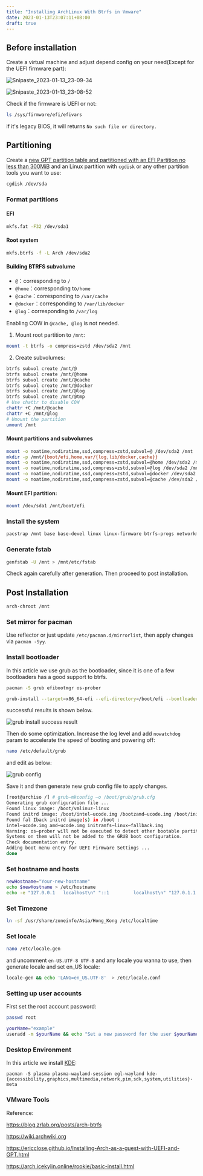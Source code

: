 ```yaml
---
title: "Installing ArchLinux With Btrfs in Vmware"
date: 2023-01-13T23:07:11+08:00
draft: true
---
```




## Before installation

Create a virtual machine and adjust depend config on your need(Except for the UEFI firmware part):

![Snipaste_2023-01-13_23-09-34](./installing-ArchLinux-with-btrfs-in-vmware.assets/overview.png)

![Snipaste_2023-01-13_23-08-52](./installing-ArchLinux-with-btrfs-in-vmware.assets/firmwareConfig.png)

Check if the firmware is UEFI or not:

```bash
ls /sys/firmware/efi/efivars
```

if it's legacy BIOS, it will returns `No such file or directory.`



## Partitioning

Create a [new GPT partition table and partitioned with an EFI Partition no less than 300MiB][1] and an Linux partition with `cgdisk` or any other partition tools you want to use:

```bash
cgdisk /dev/sda
```



### Format partitions

#### EFI

```bash
mkfs.fat -F32 /dev/sda1
```

#### Root system

```bash
mkfs.btrfs -f -L Arch /dev/sda2
```



#### Building BTRFS subvolume

- `@`：corresponding to  `/`
- `@home`：corresponding to`/home`
- `@cache`：corresponding to   `/var/cache`
- `@docker`：corresponding to `/var/lib/docker`
- `@log`：corresponding to  `/var/log`

Enabling COW in `@cache, @log` is not needed.

1. Mount root partition to `/mnt`:

```bash
mount -t btrfs -o compress=zstd /dev/sda2 /mnt
```



2. Create subvolumes:

```bash
btrfs subvol create /mnt/@
btrfs subvol create /mnt/@home
btrfs subvol create /mnt/@cache
btrfs subvol create /mnt/@docker
btrfs subvol create /mnt/@log
btrfs subvol create /mnt/@tmp
# Use chattr to disable COW 
chattr +C /mnt/@cache
chattr +C /mnt/@log
# Umount the partition
umount /mnt
```



#### Mount partitions and subvolumes

```bash
mount -o noatime,nodiratime,ssd,compress=zstd,subvol=@ /dev/sda2 /mnt
mkdir -p /mnt/{boot/efi,home,var/{log,lib/docker,cache}}
mount -o noatime,nodiratime,ssd,compress=zstd,subvol=@home /dev/sda2 /mnt/home
mount -o noatime,nodiratime,ssd,compress=zstd,subvol=@log /dev/sda2 /mnt/var/log
mount -o noatime,nodiratime,ssd,compress=zstd,subvol=@docker /dev/sda2 /mnt/var/lib/docker
mount -o noatime,nodiratime,ssd,compress=zstd,subvol=@cache /dev/sda2 /mnt/var/cache
```



#### Mount EFI partition:

```bash
mount /dev/sda1 /mnt/boot/efi
```



### Install the system

```bash
pacstrap /mnt base base-devel linux linux-firmware btrfs-progs networkmanager dhcpcd iwd vim sudo zsh zsh-completions {intel,amd}-ucode asp net-tools linux-headers curl git wget 
```



### Generate fstab

```bash
genfstab -U /mnt > /mnt/etc/fstab
```

Check again carefully after generation. Then proceed to post installation.



## Post Installation

```bash
arch-chroot /mnt
```



### Set mirror for pacman

Use reflector or just update `/etc/pacman.d/mirrorlist`, then apply changes via `pacman -Syy`.



### Install bootloader

 In this article we use grub as the bootloader, since it is one of a few bootloaders has a good support to btrfs.

```bash
pacman -S grub efibootmgr os-prober
```



```bash
grub-install --target=x86_64-efi --efi-directory=/boot/efi --bootloader-id=Arch
```

successful results is shown below.

![grub install success result](./installing-ArchLinux-with-btrfs-in-vmware.assets/grubInstallSuccessfulResult.png)



Then do some optimization.  Increase the log level and add `nowatchdog` param to accelerate the speed of booting and powering off:

```bash
nano /etc/default/grub
```

 and edit as below:

![grub config](./installing-ArchLinux-with-btrfs-in-vmware.assets/grub-config.png)

Save it and then generate new grub config file to apply changes.

```bash
[root@archiso /] # grub—mkconfig —o /boot/grub/grub.cfg
Generating grub configuration file ...
Found linux image: /boot/vmlinuz-linux
Found initrd image: /boot/intel—ucode.img /bootzamd—ucode.img /boot/initramfs—linux.img
Found fal Iback initrd image(s) in /boot :
intel—ucode.img amd—ucode.img initramfs—linux—fallback.img
Warning: os—prober will not be executed to detect other bootable partitions.
Systems on them will not be added to the GRUB boot configuration.
Check documentation entry.
Adding boot menu entry for UEFI Firmware Settings ...
done
```



### Set hostname and hosts

```bash
newHostname="Your-new-hostname"
echo $newHostname > /etc/hostname
echo -e "127.0.0.1   localhost\n" "::1         localhost\n" "127.0.1.1   $newHostname.localdomain $newHostname" >> /etc/hosts
```



### Set Timezone

```bash
ln -sf /usr/share/zoneinfo/Asia/Hong_Kong /etc/localtime
```

### 

### Set locale

```bash
nano /etc/locale.gen
```

and uncomment `en-US.UTF-8 UTF-8` and any locale you wanna to use, then generate locale and set en_US locale:

```bash
locale-gen && echo 'LANG=en_US.UTF-8'  > /etc/locale.conf
```



### Setting up user accounts

First set the root account password:

```bash
passwd root	
```



```bash
yourName="example"
useradd -m $yourName && echo "Set a new password for the user $yourName" && passwd $yourName
```



### Desktop Environment

In this article we install [KDE](https://wiki.archlinux.org/title/KDE):

```
pacman -S plasma plasma-wayland-session egl-wayland kde-{accessibility,graphics,multimedia,network,pim,sdk,system,utilities}-meta
```



### VMware Tools







Reference:

[1]: https://wiki.archlinux.org/title/Installation_guide#Example_layouts	"Partition layout "

https://blog.zrlab.org/posts/arch-btrfs

https://wiki.archwiki.org

https://ericclose.github.io/Installing-Arch-as-a-guest-with-UEFI-and-GPT.html

https://arch.icekylin.online/rookie/basic-install.html
